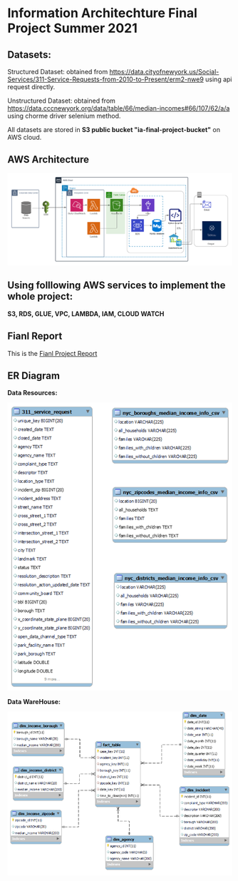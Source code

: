 # Information Architechture Final Project Summer 2021


## Datasets:

Structured Dataset: obtained from https://data.cityofnewyork.us/Social-Services/311-Service-Requests-from-2010-to-Present/erm2-nwe9 using api request directly.

Unstructured Dataset: obtained from https://data.cccnewyork.org/data/table/66/median-incomes#66/107/62/a/a using chorme driver selenium method.

All datasets are stored in **S3 public bucket "ia-final-project-bucket"** on AWS cloud.

## AWS Architecture
![Architecture](https://github.com/xiaolancara/AWS-Final-Project/blob/main/InteriumDocuments/Final%20Project%20AWS%20Architechture.png)

## Using folllowing AWS services to implement the whole project:
**S3, RDS, GLUE, VPC, LAMBDA, IAM, CLOUD WATCH**

## Fianl Report
This is the [Fianl Project Report](https://github.com/xiaolancara/AWS-Final-Project/blob/main/InteriumDocuments/Final%20Project%20Report.pdf)

## ER Diagram
**Data Resources:**

![Data Resource](https://github.com/xiaolancara/AWS-Final-Project/blob/main/InteriumDocuments/Resource%20ER.png)


**Data WareHouse:**

![Data WareHouse](https://github.com/xiaolancara/AWS-Final-Project/blob/main/InteriumDocuments/Data%20Warehouse%20ER.png)
